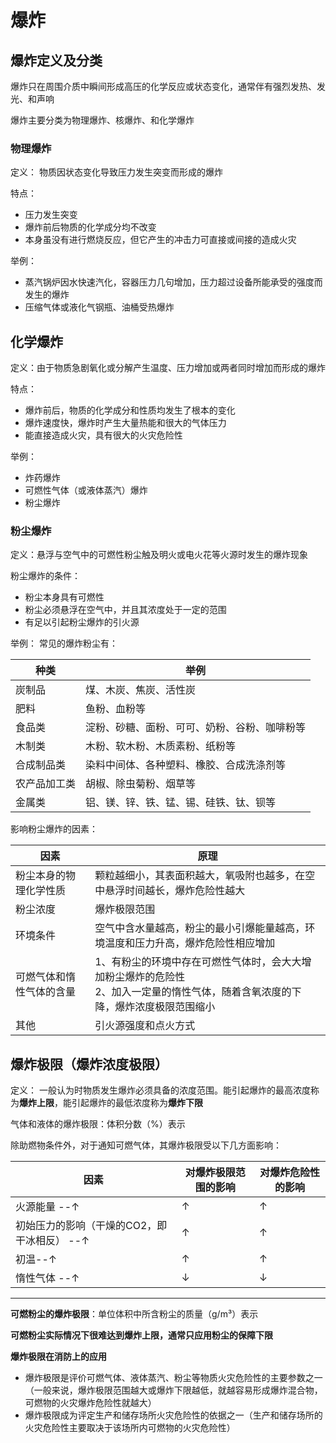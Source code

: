 

# 爆炸

## 爆炸定义及分类

爆炸只在周围介质中瞬间形成高压的化学反应或状态变化，通常伴有强烈发热、发光、和声响

爆炸主要分类为物理爆炸、核爆炸、和化学爆炸

### 物理爆炸

定义： 物质因状态变化导致压力发生突变而形成的爆炸

特点： 

-  压力发生突变
- 爆炸前后物质的化学成分均不改变
- 本身虽没有进行燃烧反应，但它产生的冲击力可直接或间接的造成火灾



举例： 

- 蒸汽锅炉因水快速汽化，容器压力几句增加，压力超过设备所能承受的强度而发生的爆炸
- 压缩气体或液化气钢瓶、油桶受热爆炸

## 化学爆炸

定义：由于物质急剧氧化或分解产生温度、压力增加或两者同时增加而形成的爆炸

特点： 

- 爆炸前后，物质的化学成分和性质均发生了根本的变化
- 爆炸速度快，爆炸时产生大量热能和很大的气体压力
- 能直接造成火灾，具有很大的火灾危险性

举例： 

- 炸药爆炸
- 可燃性气体（或液体蒸汽）爆炸
- 粉尘爆炸

### 粉尘爆炸

定义：悬浮与空气中的可燃性粉尘触及明火或电火花等火源时发生的爆炸现象

粉尘爆炸的条件：

- 粉尘本身具有可燃性
- 粉尘必须悬浮在空气中，并且其浓度处于一定的范围
- 有足以引起粉尘爆炸的引火源

举例： 常见的爆炸粉尘有：

| 种类         | 举例                                         |
| ------------ | -------------------------------------------- |
| 炭制品       | 煤、木炭、焦炭、活性炭                       |
| 肥料         | 鱼粉、血粉等                                 |
| 食品类       | 淀粉、砂糖、面粉、可可、奶粉、谷粉、咖啡粉等 |
| 木制类       | 木粉、软木粉、木质素粉、纸粉等               |
| 合成制品类   | 染料中间体、各种塑料、橡胶、合成洗涤剂等     |
| 农产品加工类 | 胡椒、除虫菊粉、烟草等                       |
| 金属类       | 铝、镁、锌、铁、锰、锡、硅铁、钛、钡等       |

影响粉尘爆炸的因素：

| 因素                     | 原理                                                         |
| ------------------------ | ------------------------------------------------------------ |
| 粉尘本身的物理化学性质   | 颗粒越细小，其表面积越大，氧吸附也越多，在空中悬浮时间越长，爆炸危险性越大 |
| 粉尘浓度                 | 爆炸极限范围                                                 |
| 环境条件                 | 空气中含水量越高，粉尘的最小引爆能量越高，环境温度和压力升高，爆炸危险性相应增加 |
| 可燃气体和惰性气体的含量 | 1、有粉尘的环境中存在可燃性气体时，会大大增加粉尘爆炸的危险性<br />2、加入一定量的惰性气体，随着含氧浓度的下降，爆炸浓度极限范围缩小 |
| 其他                     | 引火源强度和点火方式                                         |

## 爆炸极限（爆炸浓度极限）

定义： 一般认为时物质发生爆炸必须具备的浓度范围。能引起爆炸的最高浓度称为**爆炸上限**，能引起爆炸的最低浓度称为**爆炸下限**

气体和液体的爆炸极限：体积分数（%）表示

除助燃物条件外，对于通知可燃气体，其爆炸极限受以下几方面影响：

| 因素                                             | 对爆炸极限范围的影响 | 对爆炸危险性的影响 |
| ------------------------------------------------ | -------------------- | ------------------ |
| 火源能量        --↑                              | ↑                    | ↑                  |
| 初始压力的影响（干燥的CO2，即干冰相反）      --↑ | ↑                    | ↑                  |
| 初温--↑                                          | ↑                    | ↑                  |
| 惰性气体     --↑                                 | ↓                    | ↓                  |

****

**可燃粉尘的爆炸极限**：单位体积中所含粉尘的质量（g/m³）表示

**可燃粉尘实际情况下很难达到爆炸上限，通常只应用粉尘的保障下限**

**爆炸极限在消防上的应用**

- 爆炸极限是评价可燃气体、液体蒸汽、粉尘等物质火灾危险性的主要参数之一（一般来说，爆炸极限范围越大或爆炸下限越低，就越容易形成爆炸混合物，可燃物的火灾爆炸危险性就越大）
- 爆炸极限成为评定生产和储存场所火灾危险性的依据之一（生产和储存场所的火灾危险性主要取决于该场所内可燃物的火灾危险性）